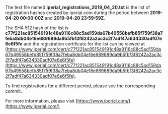 The text file named **iperial_registrations_2019_04_20.txt** is the list of registration hashes created by iperial.com during the period between **2019-04-20 00:00:00Z** and **2019-04-20 23:59:59Z**.

The SHA 512 hash of the list is **c77f221ac851549191c48a9116c88c5ad159da67b49558befb85f759f38a7feba8db04e16e689689da9b5fbf3f8242a2ac3c2f7adf47a634330adf07e6e6f5fe** and the registration certificate for the list can be viewed at [https://www.iperial.com/cert/c77f221ac851549191c48a9116c88c5ad159da67b49558befb85f759f38a7feba8db04e16e689689da9b5fbf3f8242a2ac3c2f7adf47a634330adf07e6e6f5fe](https://www.iperial.com/cert/c77f221ac851549191c48a9116c88c5ad159da67b49558befb85f759f38a7feba8db04e16e689689da9b5fbf3f8242a2ac3c2f7adf47a634330adf07e6e6f5fe).

To find registrations for a different period, please see the corresponding commit.

For more information, please visit [https://www.iperial.com/](https://www.iperial.com/)
